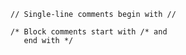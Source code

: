     // Single-line comments begin with //

    /* Block comments start with /* and
       end with */

